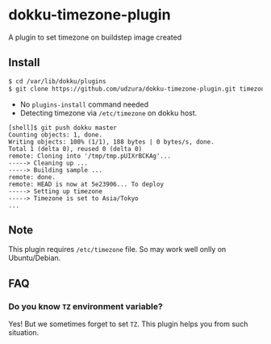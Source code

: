 dokku-timezone-plugin
=====================

A plugin to set timezone on buildstep image created

## Install

```bash
$ cd /var/lib/dokku/plugins
$ git clone https://github.com/udzura/dokku-timezone-plugin.git timezone
```

* No `plugins-install` command needed
* Detecting timezone via `/etc/timezone` on dokku host.

```shell-session
[shell]$ git push dokku master
Counting objects: 1, done.
Writing objects: 100% (1/1), 188 bytes | 0 bytes/s, done.
Total 1 (delta 0), reused 0 (delta 0)
remote: Cloning into '/tmp/tmp.pUIXrBCKAg'...
-----> Cleaning up ...
-----> Building sample ...
remote: done.
remote: HEAD is now at 5e23906... To deploy
-----> Setting up timezone
-----> Timezone is set to Asia/Tokyo
...
```

## Note

This plugin requires `/etc/timezone` file. So may work well onlly on Ubuntu/Debian.

## FAQ

### Do you know `TZ` environment variable?

Yes! But we sometimes forget to set `TZ`. This plugin helps you from such situation.
